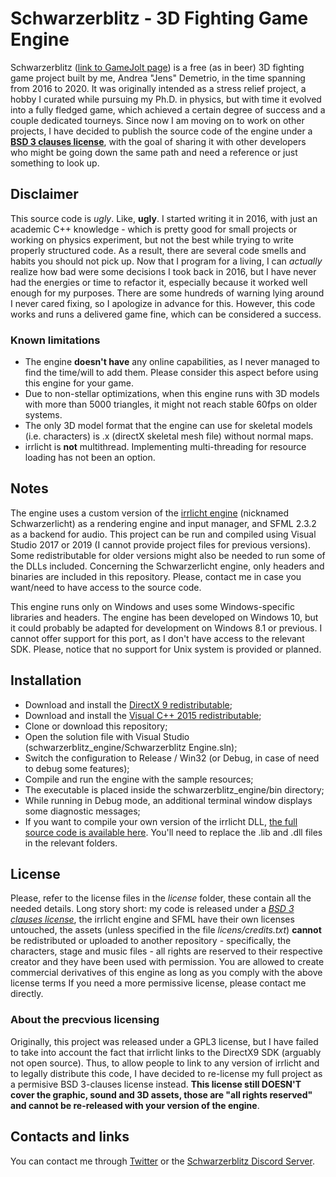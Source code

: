 # Schwarzerblitz - 3D Fighting Game Engine

Schwarzerblitz ([link to GameJolt page](https://gamejolt.com/games/schwarzerblitz/242456)) is a 
free (as in beer) 3D fighting game project built by me, Andrea "Jens" Demetrio, in the time spanning from 2016 to 2020.
It was originally intended as a stress relief project, a hobby I curated while pursuing my Ph.D. in physics, 
but with time it evolved into a fully fledged game, which achieved a certain degree of success and a couple dedicated tourneys.
Since now I am moving on to work on other projects, I have decided to publish the source code of the engine 
under a **[BSD 3 clauses license](https://fossa.com/blog/open-source-software-licenses-101-bsd-3-clause-license/)**, with the goal of sharing it with
other developers who might be going down the same path and need a reference or just something to look up.

## Disclaimer

This source code is *ugly*. Like, **ugly**. I started writing it in 2016, with just an academic
C++ knowledge - which is pretty good for small projects or working on physics experiment, but not the
best while trying to write properly structured code. As a result, there are several code smells and habits
you should not pick up. Now that I program for a living, I can *actually* realize how bad were some decisions
I took back in 2016, but I have never had the energies or time to refactor it, especially because it worked well
enough for my purposes. There are some hundreds of warning lying around I never cared fixing, so I apologize in
advance for this. However, this code works and runs a delivered game fine, which can be considered a success.

### Known limitations
- The engine **doesn't have** any online capabilities, as I never managed to find the time/will to add them. Please consider
this aspect before using this engine for your game. 
- Due to non-stellar optimizations, when this engine runs with 3D models with more than 5000 triangles, it might
not reach stable 60fps on older systems. 
- The only 3D model format that the engine can use for skeletal models (i.e. characters) is .x (directX skeletal mesh file) without normal maps. 
- irrlicht is **not** multithread. Implementing multi-threading for resource loading has not been an option.

## Notes

The engine uses a custom version of the [irrlicht engine](http://irrlicht.sourceforge.net/) (nicknamed Schwarzerlicht)
as a rendering engine and input manager, and SFML 2.3.2 as a backend for audio. 
This project can be run and compiled using Visual Studio 2017 or 2019 (I cannot provide project files for previous versions).
Some redistributable for older versions might also be needed to run some of the DLLs included.
Concerning the Schwarzerlicht engine, only headers and binaries are included in this repository. Please, contact
me in case you want/need to have access to the source code.

This engine runs only on Windows and uses some Windows-specific libraries and headers. 
The engine has been developed on Windows 10, but it could probably be adapted for development on Windows 8.1 or previous. 
I cannot offer support for this port, as I don't have access to the relevant SDK. Please, notice that no support for Unix system is provided or planned.

## Installation
- Download and install the [DirectX 9 redistributable](https://www.microsoft.com/en-us/download/details.aspx?id=8109);
- Download and install the [Visual C++ 2015 redistributable](https://www.microsoft.com/it-it/download/details.aspx?id=48145);
- Clone or download this repository;
- Open the solution file with Visual Studio (schwarzerblitz_engine/Schwarzerblitz Engine.sln);
- Switch the configuration to Release / Win32 (or Debug, in case of need to debug some features);
- Compile and run the engine with the sample resources;
- The executable is placed inside the schwarzerblitz_engine/bin directory;
- While running in Debug mode, an additional terminal window displays some diagnostic messages;
- If you want to compile your own version of the irrlicht DLL, [the full source code is available here](https://github.com/AndreaJens/irrlicht4schwarzerblitz). You'll need to replace the .lib and .dll files in the relevant folders.

## License
Please, refer to the license files in the *license* folder, these contain all the needed details. Long story short: my code is released under a 
[*BSD 3 clauses license*](https://fossa.com/blog/open-source-software-licenses-101-bsd-3-clause-license/), the irrlicht engine and SFML have their own
licenses untouched, the assets (unless specified in the file *licens/credits.txt*) **cannot** be redistributed
or uploaded to another repository - specifically, the characters, stage and music files - all rights are 
reserved to their respective creator and they have been used with permission.
You are allowed to create commercial derivatives of this engine as long as you comply with the above license terms 
If you need a more permissive license, please contact me directly.

### About the precvious licensing
Originally, this project was released under a GPL3 license, but I have failed to take into account the fact that irrlicht links to the DirectX9 SDK (arguably not open source). Thus, to allow people to link to any version of irrlicht and to legally distribute this code, I have decided to re-license my full project as a permisive BSD 3-clauses license instead. **This license still DOESN'T cover the graphic, sound and 3D assets, those are "all rights reserved" and cannot be re-released with your version of the engine**.

## Contacts and links
You can contact me through [Twitter](https://twitter.com/AndreaDProjects) or the [Schwarzerblitz Discord Server](https://discord.gg/vXKrvpV).
